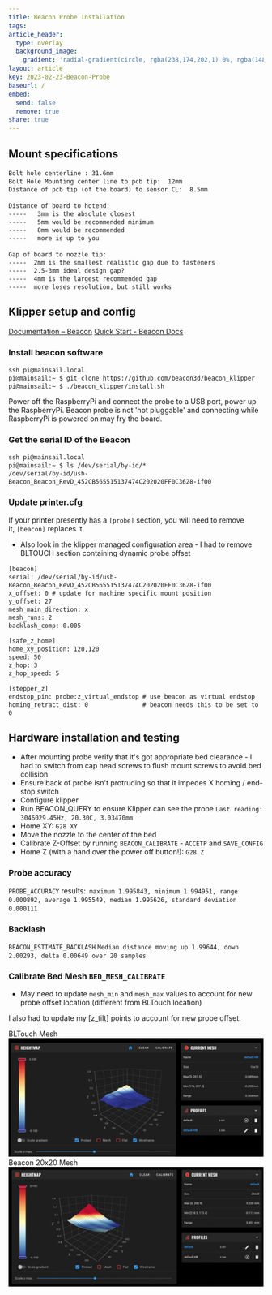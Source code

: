 ```yaml
---
title: Beacon Probe Installation
tags: 
article_header:
  type: overlay
  background_image:
    gradient: 'radial-gradient(circle, rgba(238,174,202,1) 0%, rgba(148,187,233,1) 100%);'
layout: article
key: 2023-02-23-Beacon-Probe
baseurl: /
embed:
  send: false
  remove: true
share: true
---
```

<!--more-->

## Mount specifications
```
Bolt hole centerline : 31.6mm
Bolt Hole Mounting center line to pcb tip:  12mm
Distance of pcb tip (of the board) to sensor CL:  8.5mm

Distance of board to hotend: 
-----   3mm is the absolute closest
-----   5mm would be recommended minimum
-----   8mm would be recommended
-----   more is up to you

Gap of board to nozzle tip:
-----  2mm is the smallest realistic gap due to fasteners
-----  2.5-3mm ideal design gap?
-----  4mm is the largest recommended gap
-----  more loses resolution, but still works
```

## Klipper setup and config
[Documentation – Beacon](https://beacon3d.com/documentation/)
[Quick Start - Beacon Docs](https://docs.beacon3d.com/quickstart/#5-configure-klipper-for-beacon)

### Install beacon software
```
ssh pi@mainsail.local
pi@mainsail:~ $ git clone https://github.com/beacon3d/beacon_klipper
pi@mainsail:~ $ ./beacon_klipper/install.sh
```

Power off the RaspberryPi and connect the probe to a USB port, power up the RaspberryPi. Beacon probe is not 'hot pluggable' and connecting while RaspberryPi is powered on may fry the board.

### Get the serial ID of the Beacon
```
ssh pi@mainsail.local
pi@mainsail:~ $ ls /dev/serial/by-id/*
/dev/serial/by-id/usb-Beacon_Beacon_RevD_452CB565515137474C202020FF0C3628-if00
```

### Update printer.cfg
If your printer presently has a `[probe]` section, you will need to remove it, `[beacon]` replaces it.
* Also look in the klipper managed configuration area - I had to remove BLTOUCH section containing dynamic probe offset
```
[beacon]  
serial: /dev/serial/by-id/usb-Beacon_Beacon_RevD_452CB565515137474C202020FF0C3628-if00 
x_offset: 0 # update for machine specific mount position  
y_offset: 27  
mesh_main_direction: x  
mesh_runs: 2
backlash_comp: 0.005
```

```
[safe_z_home]  
home_xy_position: 120,120
speed: 50
z_hop: 3
z_hop_speed: 5
```

```
[stepper_z] 
endstop_pin: probe:z_virtual_endstop # use beacon as virtual endstop 
homing_retract_dist: 0               # beacon needs this to be set to 0
```

## Hardware installation and testing
- After mounting probe verify that it's got appropriate bed clearance - I had to switch from cap head screws to flush mount screws to avoid bed collision
- Ensure back of probe isn't protruding so that it impedes X homing / end-stop switch
- Configure klipper
- Run BEACON_QUERY to ensure Klipper can see the probe
	`Last reading: 3046029.45Hz, 20.30C, 3.03470mm`
- Home XY:  `G28 XY`
- Move the nozzle to the center of the bed
- Calibrate Z-Offset by running `BEACON_CALIBRATE` - `ACCETP` and `SAVE_CONFIG`
- Home Z (with a hand over the power off button!):  `G28 Z` 

### Probe accuracy
`PROBE_ACCURACY` results:` maximum 1.995843, minimum 1.994951, range 0.000892, average 1.995549, median 1.995626, standard deviation 0.000111`

### Backlash 
`BEACON_ESTIMATE_BACKLASH`
`Median distance moving up 1.99644, down 2.00293, delta 0.00649 over 20 samples`

### Calibrate Bed Mesh `BED_MESH_CALIBRATE`
- May need to update `mesh_min` and `mesh_max` values to account for new probe offset location (different from BLTouch location)

I also had to update my [z_tilt] points to account for new probe offset.

BLTouch Mesh
![Pasted image 20230225100416.png](../assets/images/Pasted%20image%2020230225100416.png)
Beacon 20x20 Mesh
![Pasted image 20230225100408.png](../assets/images/Pasted%20image%2020230225100408.png)